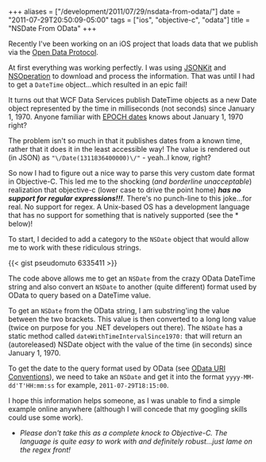 +++
aliases = ["/development/2011/07/29/nsdata-from-odata/"]
date    = "2011-07-29T20:50:09-05:00"
tags    = ["ios", "objective-c", "odata"]
title   = "NSDate From OData"
+++

Recently I've been working on an iOS project that loads data that we publish via the [Open Data
Protocol](http://www.odata.org/).

At first everything was working perfectly. I was using [JSONKit](https://github.com/johnezang/JSONKit) and
[NSOperation](http://developer.apple.com/library/ios/#documentation/cocoa/reference/NSOperation_class/Reference/Reference.html)
to download and process the information. That was until I had to get a `DateTime` object...which resulted in an epic
fail!

It turns out that WCF Data Services publish DateTime objects as a new Date object represented by the time in
milliseconds (not seconds) since January 1, 1970. Anyone familiar with [EPOCH
dates](http://en.wikipedia.org/wiki/Epoch_(reference_date)) knows about January 1, 1970 right?

The problem isn't so much in that it publishes dates from a known time, rather that it does it in the least accessible
way! The value is rendered out (in JSON) as `"\/Date(1311836400000)\/"` - yeah..I know, right?

So now I had to figure out a nice way to parse this very custom date format in Objective-C. This led me to the shocking
(_and borderline unacceptable_) realization that objective-c (lower case to drive the point home) _**has no support for
regular expressions!!!**_. There's no punch-line to this joke...for real. No support for regex. A Unix-based OS has a
development language that has no support for something that is natively supported (see the * below)!

To start, I decided to add a category to the `NSDate` object that would allow me to work with these ridiculous strings.

{{< gist pseudomuto 6335411 >}}

The code above allows me to get an `NSDate` from the crazy OData DateTime string and also convert an `NSDate` to another
(quite different) format used by OData to query based on a DateTime value.

To get an `NSDate` from the OData string, I am substring'ing the value between the two brackets. This value is then
converted to a long long value (twice on purpose for you .NET developers out there). The `NSDate` has a static method
called `dateWithTimeIntervalSince1970:` that will return an (autoreleased) NSDate object with the value of the time (in
seconds) since January 1, 1970.

To get the date to the query format used by OData (see [OData URI
Conventions](http://www.odata.org/developers/protocols/uri-conventions)), we need to take an `NSDate` and get it into
the format `yyyy-MM-dd'T'HH:mm:ss` for example, `2011-07-29T18:15:00`.

I hope this information helps someone, as I was unable to find a simple example online anywhere (although I will concede
that my googling skills could use some work).

+ *Please don't take this as a complete knock to Objective-C. The language is quite easy to work with and definitely
    robust...just lame on the regex front!*
